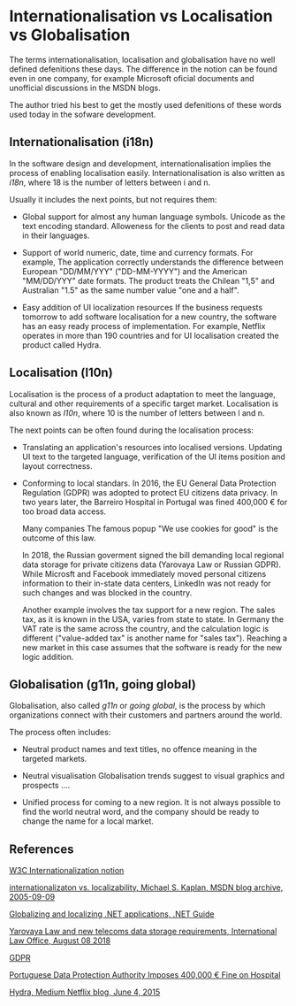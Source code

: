 # Internationalisation vs Localisation vs Globalisation

The terms internationalisation, localisation and globalisation have no well defined defenitions these days. The difference in the notion can be found even in one company, for example Microsoft oficial documents and unofficial discussions in the MSDN blogs.

The author tried his best to get the mostly used defenitions of these words used today in the sofware development.

## Internationalisation (i18n)

In the software design and development, internationalisation implies the process of enabling localisation easily. Internationalisation is also written as _i18n_, where 18 is the number of letters between i and n.

Usually it includes the next points, but not requires them:

- Global support for almost any human language symbols. Unicode as the text encoding standard.
  Alloweness for the clients to post and read data in their languages.

- Support of world numeric, date, time and currency formats.
  For example, The application correctly understands the difference between European "DD/MM/YYY" ("DD-MM-YYYY") and the American "MM/DD/YYY" date formats.
  The product treats the Chilean "1,5" and Australian "1.5" as the same number value "one and a half".

- Easy addition of UI localization resources
  If the business requests tomorrow to add software localisation for a new country, the software has an easy ready process of implementation.
  For example, Netflix operates in more than 190 countries and for UI localisation created the product called Hydra.

## Localisation (l10n)

Localisation is the process of a product adaptation to meet the language, cultural and other requirements of a specific target market. Localisation is also known as _l10n_, where 10 is the number of letters between l and n.

The next points can be often found during the localisation process:

- Translating an application's resources into localised versions.
  Updating UI text to the targeted language, verification of the UI items position and layout correctness.

- Conforming to local standars.
  In 2016, the EU General Data Protection Regulation (GDPR) was adopted to protect EU citizens data privacy. In two years later, the Barreiro Hospital in Portugal was fined 400,000 € for too broad data access.
  
  Many companies The famous popup "We use cookies for good" is the outcome of this law.

  In 2018, the Russian goverment signed the bill demanding local regional data storage for private citizens data (Yarovaya Law or Russian GDPR). While Microsft and Facebook immediately moved personal citizens information to their in-state data centers, LinkedIn was not ready for such changes and was blocked in the country.

  Another example involves the tax support for a new region. The sales tax, as it is known in the USA, varies from state to state. In Germany the VAT rate is the same across the country, and the calculation logic is different ("value-added tax" is another name for "sales tax"). Reaching a new market in this case assumes that the software is ready for the new logic addition.

## Globalisation (g11n, going global)

Globalisation, also called _g11n_ or _going global_, is the process by which organizations connect with their customers and partners around the world.

The process often includes:

- Neutral product names and text titles, no offence meaning in the targeted markets.
- Neutral visualisation
  Globalisation trends suggest to visual graphics and prospects ....
  
- Unified process for coming to a new region.
  It is not always possible to find the world neutral word, and the company should be ready to change the name for a local market.

## References

[W3C Internationalization notion](https://www.w3.org/International/questions/qa-i18n)

[internationalizaton vs. localizability, Michael S. Kaplan, MSDN blog archive, 2005-09-09](http://archives.miloush.net/michkap/archive/2005/09/09/462862.html)

[Globalizing and localizing .NET applications, .NET Guide](https://docs.microsoft.com/en-us/dotnet/standard/globalization-localization/index)

[Yarovaya Law and new telecoms data storage requirements, International Law Office, August 08 2018](http://www.gorodissky.com/upload/articles/files/Yarovaya_Law_and_new_telecoms_data_storage_requirements.pdf)

[GDPR](https://eugdpr.org)

[Portuguese Data Protection Authority Imposes 400,000 € Fine on Hospital](https://www.datenschutz-notizen.de/portuguese-data-protection-authority-imposes-400000-e-fine-on-hospital-4821441/)

[Hydra, Medium Netflix blog, June 4, 2015](https://medium.com/netflix-techblog/localization-technologies-at-netflix-d033e7b13cf)
